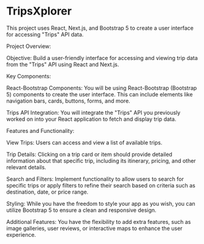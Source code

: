 # TripsXplorer
This project uses React, Next.js, and Bootstrap 5 to create a user interface for accessing "Trips" API data. 

Project Overview:

Objective: Build a user-friendly interface for accessing and viewing trip data from the "Trips" API using React and Next.js.

Key Components:

React-Bootstrap Components: You will be using React-Bootstrap (Bootstrap 5) components to create the user interface. This can include elements like navigation bars, cards, buttons, forms, and more.

Trips API Integration: You will integrate the "Trips" API you previously worked on into your React application to fetch and display trip data.

Features and Functionality:

View Trips: Users can access and view a list of available trips.

Trip Details: Clicking on a trip card or item should provide detailed information about that specific trip, including its itinerary, pricing, and other relevant details.

Search and Filters: Implement functionality to allow users to search for specific trips or apply filters to refine their search based on criteria such as destination, date, or price range.

Styling: While you have the freedom to style your app as you wish, you can utilize Bootstrap 5 to ensure a clean and responsive design.

Additional Features: You have the flexibility to add extra features, such as image galleries, user reviews, or interactive maps to enhance the user experience.
